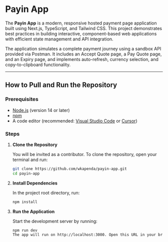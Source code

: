 # Payin App

The **Payin App** is a modern, responsive hosted payment page application built using Next.js, TypeScript, and Tailwind CSS. This project demonstrates best practices in building interactive, component-based web applications with efficient state management and API integration.

The application simulates a complete payment journey using a sandbox API provided via Postman. It includes an Accept Quote page, a Pay Quote page, and an Expiry page, and implements auto-refresh, currency selection, and copy-to-clipboard functionality.

---

## How to Pull and Run the Repository

### Prerequisites

- [Node.js](https://nodejs.org/) (version 14 or later)
- [npm](https://www.npmjs.com/)
- A code editor (recommended: [Visual Studio Code](https://code.visualstudio.com/) or [Cursor](https://cursor.so/))

### Steps

1. **Clone the Repository**

   You will be invited as a contributor. To clone the repository, open your terminal and run:

   ```bash
   git clone https://github.com/wkapenda/payin-app.git
   cd payin-app

   ```

2. **Install Dependencies**

   In the project root directory, run:

   ```bash
   npm install

   ```

3. **Run the Application**

   Start the development server by running:

   ```bash
   npm run dev
   The app will run on http://localhost:3000. Open this URL in your browser to view the application.

   ```
